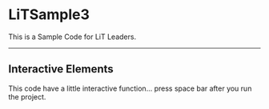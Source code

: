# LiTSample3

This is a Sample Code for LiT Leaders.

---

## Interactive Elements

This code have a little interactive function... press space bar after you run the project.
